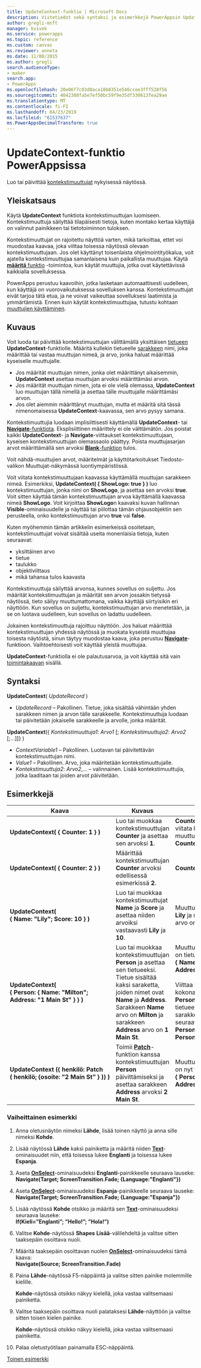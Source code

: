 ```yaml
---
title: UpdateContext-funktio | Microsoft Docs
description: Viitetiedot sekä syntaksi ja esimerkkejä PowerAppsin UpdateContext-funktiolle
author: gregli-msft
manager: kvivek
ms.service: powerapps
ms.topic: reference
ms.custom: canvas
ms.reviewer: anneta
ms.date: 11/08/2015
ms.author: gregli
search.audienceType:
- maker
search.app:
- PowerApps
ms.openlocfilehash: 20e06f7c03d0aca18b8351e546ccee3fff528f56
ms.sourcegitcommit: 4042388fa5e7ef50bc59f9e35df330613fea29ae
ms.translationtype: MT
ms.contentlocale: fi-FI
ms.lasthandoff: 04/23/2019
ms.locfileid: "61537637"
ms.PowerAppsDecimalTransform: true
---
```

# <a name="updatecontext-function-in-powerapps"></a>UpdateContext-funktio PowerAppsissa
Luo tai päivittää [kontekstimuuttujat](../working-with-variables.md#use-a-context-variable) nykyisessä näytössä.

## <a name="overview"></a>Yleiskatsaus
Käytä **UpdateContext** funktiota kontekstimuuttujan luomiseen. Kontekstimuuttuja säilyttää tilapäisesti tietoja, kuten montako kertaa käyttäjä on valinnut painikkeen tai tietotoiminnon tuloksen.

Kontekstimuuttujat on rajoitettu näyttöä varten, mikä tarkoittaa, ettet voi muodostaa kaavaa, joka viittaa toisessa näytössä olevaan kontekstimuuttujaan. Jos olet käyttänyt toisenlaista ohjelmointityökalua, voit ajatella kontekstimuuttujaa samanlaisena kuin paikallista muuttujaa.  Käytä [**määritä** funktio](function-set.md) -toimintoa, kun käytät muuttujia, jotka ovat käytettävissä kaikkialla sovelluksessa.  

PowerApps perustuu kaavoihin, jotka lasketaan automaattisesti uudelleen, kun käyttäjä on vuorovaikutuksessa sovelluksen kanssa.  Kontekstimuuttujat eivät tarjoa tätä etua, ja ne voivat vaikeuttaa sovelluksesi laatimista ja ymmärtämistä.  Ennen kuin käytät kontekstimuuttujaa, tutustu kohtaan [muuttujien käyttäminen](../working-with-variables.md).

## <a name="description"></a>Kuvaus
Voit luoda tai päivittää kontekstimuuttujan välittämällä yksittäisen [tietueen](../working-with-tables.md#records) **UpdateContext**-funktiolle. Määritä kullekin tietueelle [sarakkeen](../working-with-tables.md#columns) nimi, joka määrittää tai vastaa muuttujan nimeä, ja arvo, jonka haluat määrittää kyseiselle muuttujalle.

* Jos määrität muuttujan nimen, jonka olet määrittänyt aikaisemmin, **UpdateContext** asettaa muuttujan arvoksi määrittämäsi arvon.
* Jos määrität muuttujan nimen, jota ei ole vielä olemassa, **UpdateContext** luo muuttujan tällä nimellä ja asettaa tälle muuttujalle määrittämäsi arvon.
* Jos olet aiemmin määrittänyt muuttujan, mutta et määritä sitä tässä nimenomaisessa **UpdateContext**-kaavassa, sen arvo pysyy samana.

Kontekstimuuttujia luodaan implisiittisesti käyttämällä **UpdateContext**- tai [**Navigate**-funktiota](function-navigate.md).  Eksplisiittinen määrittely ei ole välttämätön.  Jos poistat kaikki **UpdateContext**- ja **Navigate**-viittaukset kontekstimuuttujaan, kyseisen kontekstimuuttujan olemassaolo päättyy.  Poista muuttujasarjan arvot määrittämällä sen arvoksi [**Blank**-funktion](function-isblank-isempty.md) tulos.

Voit nähdä-muuttujien arvot, määritelmät ja käyttötarkoitukset Tiedosto-valikon Muuttujat-näkymässä luontiympäristössä.

Voit viitata kontekstimuuttujaan kaavassa käyttämällä muuttujan sarakkeen nimeä. Esimerkiksi, **UpdateContext( { ShowLogo: true } )** luo kontekstimuuttujan, jonka nimi on **ShowLogo**, ja asettaa sen arvoksi **true**. Voit sitten käyttää tämän kontekstimuuttujan arvoa käyttämällä kaavassa nimeä **ShowLogo**.  Voit kirjoittaa **ShowLogo**n kaavaksi kuvan hallinnan **Visible**-ominaisuudelle ja näyttää tai piilottaa tämän ohjausobjektin sen perusteella, onko kontekstimuuttujan arvo **true** vai **false**.

Kuten myöhemmin tämän artikkelin esimerkeissä osoitetaan, kontekstimuuttujat voivat sisältää useita monenlaisia tietoja, kuten seuraavat:

* yksittäinen arvo
* tietue
* taulukko
* objektiviittaus
* mikä tahansa tulos kaavasta

Kontekstimuuttuja säilyttää arvonsa, kunnes sovellus on suljettu.  Jos määrität kontekstimuuttujan ja määrität sen arvon jossakin tietyssä näytössä, tieto säilyy muuttumattomana, vaikka käyttäjä siirtyisikin eri näyttöön.  Kun sovellus on suljettu, kontekstimuuttujan arvo menetetään, ja se on luotava uudelleen, kun sovellus on ladattu uudelleen.  

Jokainen kontekstimuuttuja rajoittuu näyttöön. Jos haluat määrittää kontekstimuuttujan yhdessä näytössä ja muokata kyseistä muuttujaa toisesta näytöstä, sinun täytyy muodostaa kaava, joka perustuu **[Navigate](function-navigate.md)**-funktioon.  Vaihtoehtoisesti voit käyttää yleistä muuttujaa.

**UpdateContext**-funktiolla ei ole palautusarvoa, ja voit käyttää sitä vain [toimintakaavan](../working-with-formulas-in-depth.md) sisällä.

## <a name="syntax"></a>Syntaksi
**UpdateContext**( *UpdateRecord* )

* *UpdateRecord*  – Pakollinen. Tietue, joka sisältää vähintään yhden sarakkeen nimen ja arvon tälle sarakkeelle. Kontekstimuuttuja luodaan tai päivitetään jokaiselle sarakkeelle ja arvolle, jonka määrität.

**UpdateContext**({ *Kontekstimuuttuja1*: *Arvo1* [; *Kontekstimuuttuja2*: *Arvo2* [;...]]} )

* *ContextVariable1*  – Pakollinen.  Luotavan tai päivitettävän kontekstimuuttujan nimi.
* *Value1*  – Pakollinen.  Arvo, joka määritetään kontekstimuuttujalle.
* *Kontekstimuuttuja2*: *Arvo2*,... – valinnainen. Lisää kontekstimuuttujia, jotka laaditaan tai joiden arvot päivitetään.

## <a name="examples"></a>Esimerkkejä

| Kaava | Kuvaus | Tulos |
| --- | --- | --- |
| **UpdateContext( {&nbsp;Counter:&nbsp;1&nbsp;} )** |Luo tai muokkaa kontekstimuuttujan **Counter** ja asettaa sen arvoksi **1**. |**Counter**-arvo on **1**. Voit viitata kyseisen muuttujan nimeen **Counter** kaavassa. |
| **UpdateContext( {&nbsp;Counter:&nbsp;2&nbsp;} )** |Määrittää kontekstimuuttujan **Counter** arvoksi edellisessä esimerkissä **2**. |**Counter**-arvo on **2**. |
| **UpdateContext( {&nbsp;Name:&nbsp;"Lily";&nbsp;Score:&nbsp;10&nbsp;} )** |Luo tai muokkaa kontekstimuuttujat **Name** ja **Score** ja asettaa niiden arvoiksi vastaavasti **Lily** ja **10**. |Muuttujan **Name** arvo on **Lily** ja muuttujan **Score** arvo on **10**. |
| **UpdateContext( {&nbsp;Person:&nbsp;{&nbsp;Name:&nbsp;"Milton"; Address:&nbsp;"1&nbsp;Main&nbsp;St"&nbsp;}&nbsp;} )** |Luo tai muokkaa kontekstimuuttujan **Person** ja asettaa sen tietueeksi. Tietue sisältää kaksi saraketta, joiden nimet ovat **Name** ja **Address**. Sarakkeen **Name** arvo on **Milton** ja sarakkeen **Address** arvo on **1 Main St**. |Muuttujan **Person** arvo on tietue **{&nbsp;Name:&nbsp;”Milton”; Address:&nbsp;”1&nbsp;Main&nbsp;St”&nbsp;}&nbsp;}**.<br><br>Viittaa tähän tietueeseen kokonaisuutena nimellä **Person** tai tämän tietueen yksittäiseen sarakkeeseen seuraavasti: **Person.Name** tai **Person.Address**. |
| **UpdateContext ({&nbsp;henkilö: Patch (&nbsp;henkilö;&nbsp;{osoite:&nbsp;”2&nbsp;Main&nbsp;St”&nbsp;}&nbsp;)}&nbsp;)** |Toimii **[Patch](function-patch.md)**-funktion kanssa kontekstimuuttujan **Person** päivittämiseksi ja asettaa sarakkeen **Address** arvoksi **2 Main St**. |Muuttujan **Person** arvo on nyt tietue **{&nbsp;Person:&nbsp;”Milton”; Address:&nbsp;”2&nbsp;Main&nbsp;St”&nbsp;}&nbsp;}**. |

### <a name="step-by-step-example"></a>Vaiheittainen esimerkki
1. Anna oletusnäytön nimeksi **Lähde**, lisää toinen näyttö ja anna sille nimeksi **Kohde**.
2. Lisää näytössä **Lähde** kaksi painiketta ja määritä niiden **[Text](../controls/properties-core.md)**-ominaisuudet niin, että toisessa lukee **Englanti** ja toisessa lukee **Espanja**.
3. Aseta **[OnSelect](../controls/properties-core.md)**-ominaisuudeksi **Englanti**-painikkeelle seuraava lauseke:<br>**Navigate(Target; ScreenTransition.Fade; {Language:"Englanti"})**
4. Aseta **[OnSelect](../controls/properties-core.md)**-ominaisuudeksi **Espanja**-painikkeelle seuraava lauseke:<br>**Navigate(Target; ScreenTransition.Fade; {Language:"Espanja"})**
5. Lisää näytössä **Kohde** otsikko ja määritä sen **[Text](../controls/properties-core.md)**-ominaisuudeksi seuraava lauseke:<br>**If(Kieli=”Englanti”; ”Hello!”; ”Hola!”)**
6. Valitse **Kohde**-näytössä **Shapes** **Lisää**-välilehdeltä ja valitse sitten taaksepäin osoittava nuoli.
7. Määritä taaksepäin osoittavan nuolen **[OnSelect](../controls/properties-core.md)**-ominaisuudeksi tämä kaava:<br>**Navigate(Source; ScreenTransition.Fade)**
8. Paina **Lähde**-näytössä F5-näppäintä ja valitse sitten painike molemmille kielille.

    **Kohde**-näytössä otsikko näkyy kielellä, joka vastaa valitsemaasi painiketta.
9. Valitse taaksepäin osoittava nuoli palataksesi **Lähde**-näyttöön ja valitse sitten toisen kielen painike.

    **Kohde**-näytössä otsikko näkyy kielellä, joka vastaa valitsemaasi painiketta.
10. Palaa oletustyötilaan painamalla ESC-näppäintä.

[Toinen esimerkki](../add-screen-context-variables.md)

